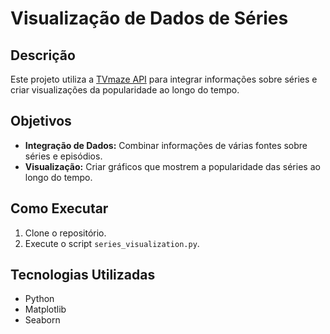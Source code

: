 # Visualização de Dados de Séries

## Descrição
Este projeto utiliza a [TVmaze API](https://www.tvmaze.com/api) para integrar informações sobre séries e criar visualizações da popularidade ao longo do tempo.

## Objetivos
- **Integração de Dados:** Combinar informações de várias fontes sobre séries e episódios.
- **Visualização:** Criar gráficos que mostrem a popularidade das séries ao longo do tempo.

## Como Executar
1. Clone o repositório.
2. Execute o script `series_visualization.py`.

## Tecnologias Utilizadas
- Python
- Matplotlib
- Seaborn
